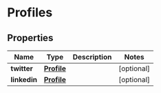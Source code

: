 
# Profiles

## Properties
Name | Type | Description | Notes
------------ | ------------- | ------------- | -------------
**twitter** | [**Profile**](Profile.md) |  |  [optional]
**linkedin** | [**Profile**](Profile.md) |  |  [optional]



